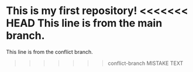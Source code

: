 This is my first repository!
<<<<<<< HEAD
This line is from the main branch.
=======
This line is from the conflict branch.
>>>>>>> conflict-branch
MISTAKE TEXT
